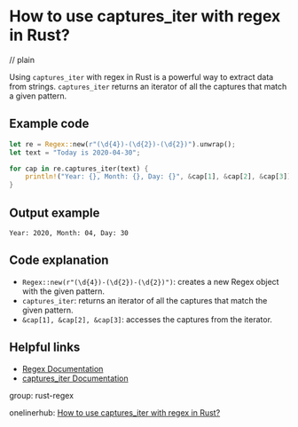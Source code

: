 # How to use captures_iter with regex in Rust?
// plain

Using `captures_iter` with regex in Rust is a powerful way to extract data from strings. `captures_iter` returns an iterator of all the captures that match a given pattern.

## Example code

```rust
let re = Regex::new(r"(\d{4})-(\d{2})-(\d{2})").unwrap();
let text = "Today is 2020-04-30";

for cap in re.captures_iter(text) {
    println!("Year: {}, Month: {}, Day: {}", &cap[1], &cap[2], &cap[3]);
}
```

## Output example

```
Year: 2020, Month: 04, Day: 30
```

## Code explanation

- `Regex::new(r"(\d{4})-(\d{2})-(\d{2})")`: creates a new Regex object with the given pattern.
- `captures_iter`: returns an iterator of all the captures that match the given pattern.
- `&cap[1], &cap[2], &cap[3]`: accesses the captures from the iterator.

## Helpful links
- [Regex Documentation](https://doc.rust-lang.org/regex/regex/index.html)
- [captures_iter Documentation](https://doc.rust-lang.org/regex/regex/struct.Regex.html#method.captures_iter)

group: rust-regex

onelinerhub: [How to use captures_iter with regex in Rust?](https://onelinerhub.com/rust/how-to-use-captures_iter-with-regex-in-rust)